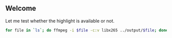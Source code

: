 ## Welcome

Let me test whether the highlight is available or not.

```bash
for file in `ls`; do ffmpeg -i $file -c:v libx265 ../output/$file; done
```